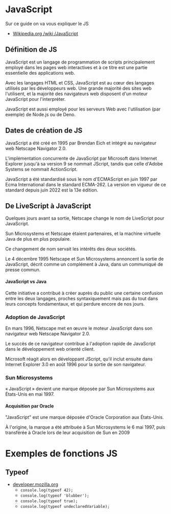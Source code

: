 # JavaScript
Sur ce guide on va vous expliquer le JS
- [Wikipedia.org /wiki /JavaScript](https://fr.wikipedia.org/wiki/JavaScript)
## Définition de JS
JavaScript est un langage de programmation de scripts principalement employé dans les pages web interactives et à ce titre est une partie essentielle des applications web.

Avec les langages HTML et CSS, JavaScript est au cœur des langages utilisés par les développeurs web. Une grande majorité des sites web l'utilisent, et la majorité des navigateurs web disposent d'un moteur JavaScript pour l'interpréter.

JavaScript est aussi employé pour les serveurs Web avec l'utilisation (par exemple) de Node.js ou de Deno.

## Dates de création de JS
JavaScript a été créé en 1995 par Brendan Eich et intégré au navigateur web Netscape Navigator 2.0.

L'implémentation concurrente de JavaScript par Microsoft dans Internet Explorer jusqu'à sa version 9 se nommait JScript, tandis que celle d'Adobe Systems se nommait ActionScript.

JavaScript a été standardisé sous le nom d'ECMAScript en juin 1997 par Ecma International dans le standard ECMA-262. La version en vigueur de ce standard depuis juin 2022 est la 13e édition.

## De LiveScript à JavaScript
Quelques jours avant sa sortie, Netscape change le nom de LiveScript pour JavaScript. 

Sun Microsystems et Netscape étaient partenaires, et la machine virtuelle Java de plus en plus populaire. 

Ce changement de nom servait les intérêts des deux sociétés. 

Le 4 décembre 1995 Netscape et Sun Microsystems annoncent la sortie de JavaScript, décrit comme un complément à Java, dans un communiqué de presse commun.

#### JavaScript vs Java

Cette initiative a contribué à créer auprès du public une certaine confusion entre les deux langages, proches syntaxiquement mais pas du tout dans leurs concepts fondamentaux, et qui perdure encore de nos jours.

### Adoption de JavaScript
En mars 1996, Netscape met en œuvre le moteur JavaScript dans son navigateur web Netscape Navigator 2.0. 

Le succès de ce navigateur contribue à l'adoption rapide de JavaScript dans le développement web orienté client. 

Microsoft réagit alors en développant JScript, qu'il inclut ensuite dans Internet Explorer 3.0 en août 1996 pour la sortie de son navigateur.

### Sun Microsystems
« JavaScript » devient une marque déposée par Sun Microsystems aux États-Unis en mai 1997.

#### Acquisition par Oracle
"JavaScript" est une marque déposée d'Oracle Corporation aux États-Unis. 

À l'origine, la marque a été attribuée à Sun Microsystems le 6 mai 1997, puis transférée à Oracle lors de leur acquisition de Sun en 2009

# Exemples de fonctions JS
## Typeof
- [developer.mozilla.org](https://developer.mozilla.org/en-US/docs/Web/JavaScript/Reference/Operators/typeof)
  - `console.log(typeof 42);`
  - `console.log(typeof 'blubber');`
  - `console.log(typeof true);`
  - `console.log(typeof undeclaredVariable);`
